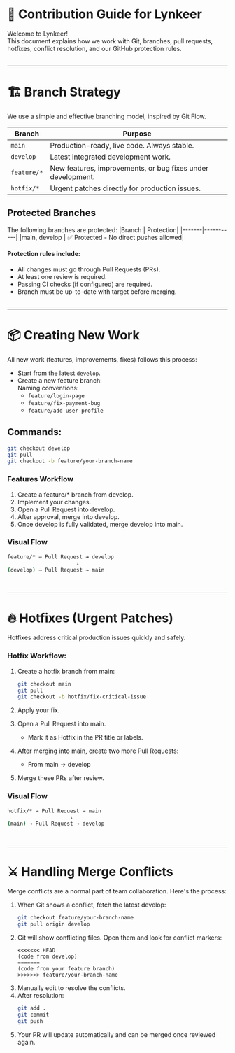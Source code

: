 # 🚀 Contribution Guide for Lynkeer

Welcome to Lynkeer!  
This document explains how we work with Git, branches, pull requests, hotfixes, conflict resolution, and our GitHub protection rules.
<br><br>

---

# 🏗️ Branch Strategy

We use a simple and effective branching model, inspired by Git Flow.

| Branch | Purpose |
|--------|---------|
| `main` | Production-ready, live code. Always stable. |
| `develop` | Latest integrated development work. |
| `feature/*` | New features, improvements, or bug fixes under development. |
| `hotfix/*` | Urgent patches directly for production issues. |

## Protected Branches

The following branches are protected:
|Branch | Protection|
|-------|-----------|
|main, develop | ✅ Protected - No direct pushes allowed|

#### Protection rules include:
- All changes must go through Pull Requests (PRs).
- At least one review is required.
- Passing CI checks (if configured) are required.
- Branch must be up-to-date with target before merging.
<br><br>
---

# 📦 Creating New Work

All new work (features, improvements, fixes) follows this process:

- Start from the latest `develop`.
- Create a new feature branch:  
Naming conventions:
  - `feature/login-page`
  - `feature/fix-payment-bug`
  - `feature/add-user-profile`

## Commands:

```bash
git checkout develop
git pull
git checkout -b feature/your-branch-name
```

### Features Workflow
1. Create a feature/* branch from develop.
2. Implement your changes.
3. Open a Pull Request into develop.
4. After approval, merge into develop.
6. Once develop is fully validated, merge develop into main.

### Visual Flow
```bash
feature/* → Pull Request → develop
                      ↓
(develop) → Pull Request → main
```
<br>

---

# 🔥 Hotfixes (Urgent Patches)

Hotfixes address critical production issues quickly and safely.

### Hotfix Workflow:
1. Create a hotfix branch from main:

    ``` bash
    git checkout main
    git pull
    git checkout -b hotfix/fix-critical-issue
    ```

2. Apply your fix.
3. Open a Pull Request into main.
    - Mark it as Hotfix in the PR title or labels.
4. After merging into main, create two more Pull Requests:
    - From main → develop
5. Merge these PRs after review.

### Visual Flow

```bash
hotfix/* → Pull Request → main
                    ↓
(main) → Pull Request → develop
```
<br>

---

# ⚔️ Handling Merge Conflicts

Merge conflicts are a normal part of team collaboration. Here's the process:

1. When Git shows a conflict, fetch the latest develop:
    ```bash
    git checkout feature/your-branch-name
    git pull origin develop
    ```
2. Git will show conflicting files. Open them and look for conflict markers:
    ```
    <<<<<<< HEAD
    (code from develop)
    =======
    (code from your feature branch)
    >>>>>>> feature/your-branch-name
    ```
3. Manually edit to resolve the conflicts.
4. After resolution:
    ```bash
    git add .
    git commit
    git push
    ```
5. Your PR will update automatically and can be merged once reviewed again.